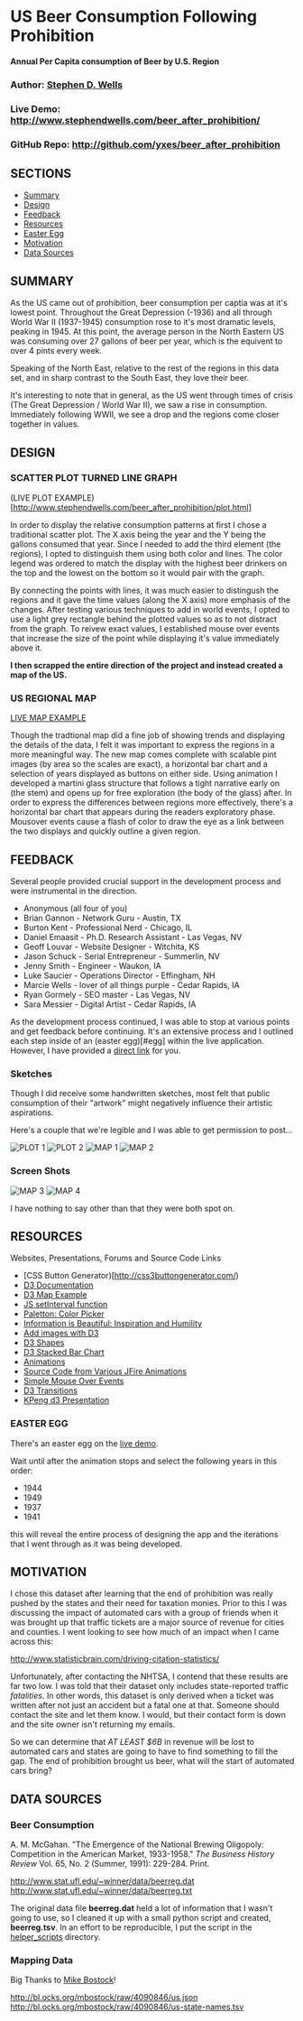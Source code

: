 # US Beer Consumption Following Prohibition
#### Annual Per Capita consumption of Beer by U.S. Region

### Author: [Stephen D. Wells](http://stephendwells.com/)
### Live Demo: <http://www.stephendwells.com/beer_after_prohibition/>
### GitHub Repo: <http://github.com/yxes/beer_after_prohibition>

## SECTIONS

* [Summary](#Summary)
* [Design](#Design)
* [Feedback](#Feedback)
* [Resources](#Resources)
* [Easter Egg](#egg)
* [Motivation](#Motivation)
* [Data Sources](#data)

## <a name="Summary"></a> SUMMARY

As the US came out of prohibition, beer consumption per captia
was at it's lowest point. Throughout the Great Depression (-1936)
and all through World War II (1937-1945) consumption rose to it's
most dramatic levels, peaking in 1945. At this point, the average
person in the North Eastern US was consuming over 27 gallons of
beer per year, which is the equivent to over 4 pints every week.

Speaking of the North East, relative to the rest of the regions in
this data set, and in sharp contrast to the South East, they love
their beer.

It's interesting to note that in general, as the US went through
times of crisis (The Great Depression / World War II), we saw a
rise in consumption. Immediately following WWII, we see a drop 
and the regions come closer together in values.

## <a name="Design"></a> DESIGN

### SCATTER PLOT TURNED LINE GRAPH

(LIVE PLOT EXAMPLE)[http://www.stephendwells.com/beer_after_prohibition/plot.html]

In order to display the relative consumption patterns at first I 
chose a traditional scatter plot. The X axis being the year and
the Y being the gallons consumed that year. Since I needed to add
the third element (the regions), I opted to distinguish them using
both color and lines. The color legend was ordered to match the display
with the highest beer drinkers on the top and the lowest on the bottom
so it would pair with the graph.

By connecting the points with lines, it was much easier to distingush
the regions and it gave the time values (along the X axis) more emphasis
of the changes. After testing various techniques to add in world events,
I opted to use a light grey rectangle behind the plotted values so as
to not distract from the graph. To reivew exact values, I established 
mouse over events that increase the size of the point while displaying
it's value immediately above it.

**I then scrapped the entire direction of the project and instead
created a map of the US.**

### US REGIONAL MAP

[LIVE MAP EXAMPLE](http://www.stephendwells.com/beer_after_prohibition/)

Though the tradtional map did a fine job of showing trends and displaying
the details of the data, I felt it was important to express the regions
in a more meaningful way. The new map comes complete with scalable pint
images (by area so the scales are exact), a horizontal bar chart and
a selection of years displayed as buttons on either side. Using animation
I developed a martini glass structure that follows a tight narrative early
on (the stem) and opens up for free exploration (the body of the glass)
after. In order to express the differences between regions more
effectively, there's a horizontal bar chart that appears during the
readers exploratory phase. Mousover events cause a flash of color to
draw the eye as a link between the two displays and quickly outline
a given region.

## <a name="Feedback"></a> FEEDBACK

Several people provided crucial support in the development process and
were instrumental in the direction.

* Anonymous (all four of you)
* Brian Gannon - Network Guru - Austin, TX
* Burton Kent - Professional Nerd - Chicago, IL
* Daniel Emaasit - Ph.D. Research Assistant - Las Vegas, NV
* Geoff Louvar - Website Designer - Witchita, KS
* Jason Schuck - Serial Entrepreneur - Summerlin, NV
* Jenny Smith - Engineer - Waukon, IA
* Luke Saucier - Operations Director - Effingham, NH
* Marcie Wells - lover of all things purple - Cedar Rapids, IA
* Ryan Gormely - SEO master - Las Vegas, NV
* Sara Messier - Digital Artist - Cedar Rapids, IA

As the development process continued, I was able to stop at various points
and get feedback before continuing. It's an extensive process and I outlined
each step inside of an (easter egg)[#egg] within the live application. However,
I have provided a 
[direct link](http://stephendwells.com/beer_after_prohibition/process.html) for you.

### Sketches

Though I did receive some handwritten sketches, most felt that public consumption
of their "artwork" might negatively influence their artistic aspirations.

Here's a couple that we're legible and I was able to get permission to post...

![PLOT 1](sketches/plot.png)
![PLOT 2](sketches/plot2.jpg)
![MAP 1](sketches/map.jpg)
![MAP 2](sketches/map2.jpg)

### Screen Shots

![MAP 3](sketches/map3.png)
![MAP 4](sketches/map4.png)

I have nothing to say other than that they were both spot on.

## <a name="Resources"></a> RESOURCES

Websites, Presentations, Forums and Source Code Links

* [CSS Button Generator)[http://css3buttongenerator.com/)
* [D3 Documentation](https://github.com/mbostock/d3/wiki)
* [D3 Map Example](http://bost.ocks.org/mike/map/)
* [JS setInterval function](http://www.w3schools.com/jsref/met_win_setinterval.asp)
* [Paletton: Color Picker](http://paletton.com/)
* [Information is Beautiful: Inspiration and Humility](http://www.informationisbeautiful.net/)
* [Add images with D3](http://stackoverflow.com/questions/14567809/how-to-add-an-image-to-an-svg-container-using-d3-js)
* [D3 Shapes](https://www.dashingd3js.com/svg-basic-shapes-and-d3js)
* [D3 Stacked Bar Chart](http://bl.ocks.org/mbostock/3886208)
* [Animations](http://blog.visual.ly/creating-animations-and-transitions-with-d3-js/)
* [Source Code from Various JFire Animations](http://jfire.io/animations/)
* [Simple Mouse Over Events](http://christopheviau.com/d3_tutorial/)
* [D3 Transitions](http://blog.andreaskoller.com/2014/02/d3-and-ui-animations/)
* [KPeng d3 Presentation](http://kpeng.github.io/d3-workshop/)

### <a name="egg"></a> EASTER EGG

There's an easter egg on the [live demo](http://www.stephendwells.com/beer_after_prohibition/).

Wait until after the animation stops and select the following years in this order:

* 1944
* 1949
* 1937
* 1941

this will reveal the entire process of designing the app and the iterations
that I went through as it was being developed.

## <a name="Motivation"></a> MOTIVATION

I chose this dataset after learning that the end of prohibition
was really pushed by the states and their need for taxation monies.
Prior to this I was discussing the impact of automated cars with 
a group of friends when it was brought up that traffic tickets are
a major source of revenue for cities and counties. I went looking 
to see how much of an impact when I came across this:

<http://www.statisticbrain.com/driving-citation-statistics/>

Unfortunately, after contacting the NHTSA, I contend that these
results are far two low. I was told that their dataset only
includes state-reported traffic *fatalities*. In other words, this
dataset is only derived when a ticket was written after not just 
an accident but a fatal one at that. Someone should contact the
site and let them know. I would, but their contact form is down
and the site owner isn't returning my emails.

So we can determine that *AT LEAST $6B* in revenue will be lost to
automated cars and states are going to have to find something to 
fill the gap. The end of prohibition brought us beer, what will
the start of automated cars bring?

## <a name="data"></a> DATA SOURCES

### Beer Consumption

A. M. McGahan. "The Emergence of the National Brewing Oligopoly:
Competition in the American Market, 1933-1958." *The Business History Review*
Vol. 65, No. 2 (Summer, 1991): 229-284. Print.

<http://www.stat.ufl.edu/~winner/data/beerreg.dat>
<http://www.stat.ufl.edu/~winner/data/beerreg.txt>

The original data file **beerreg.dat** held a lot of information that
I wasn't going to use, so I cleaned it up with a small python script
and created, **beerreg.tsv**. In an effort to be reproducible, I put
the script in the [helper_scripts](helper_scripts/) directory.

### Mapping Data

Big Thanks to [Mike Bostock](http://bost.ocks.org/mike/)!

<http://bl.ocks.org/mbostock/raw/4090846/us.json>
<http://bl.ocks.org/mbostock/raw/4090846/us-state-names.tsv>
